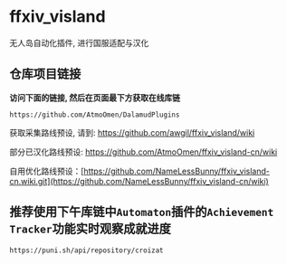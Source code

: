 # ffxiv_visland

无人岛自动化插件, 进行国服适配与汉化

## 仓库项目链接

**访问下面的链接, 然后在页面最下方获取在线库链**

```
https://github.com/AtmoOmen/DalamudPlugins
```

获取采集路线预设, 请到: https://github.com/awgil/ffxiv_visland/wiki

部分已汉化路线预设: https://github.com/AtmoOmen/ffxiv_visland-cn/wiki

自用优化路线预设：[https://github.com/NameLessBunny/ffxiv_visland-cn.wiki.git](https://github.com/NameLessBunny/ffxiv_visland-cn/wiki)

## 推荐使用下午库链中`Automaton`插件的`Achievement Tracker`功能实时观察成就进度

```
https://puni.sh/api/repository/croizat
```





